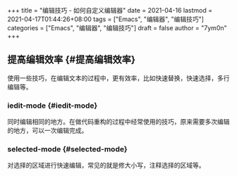 +++
title = "编辑技巧 - 如何自定义编辑器"
date = 2021-04-16
lastmod = 2021-04-17T01:44:26+08:00
tags = ["Emacs", "编辑器", "编辑技巧"]
categories = ["Emacs", "编辑器", "编辑技巧"]
draft = false
author = "7ym0n"
+++

## 提高编辑效率 {#提高编辑效率}

使用一些技巧，在编辑文本的过程中，更有效率，比如快速替换，快速选择，多行编辑等。


### iedit-mode {#iedit-mode}

同时编辑相同的地方。在做代码重构的过程中经常使用的技巧，原来需要多次编辑的地方，可以一次编辑完成。


### selected-mode {#selected-mode}

对选择的区域进行快速编辑，常见的就是修大小写，注释选择的区域等。
